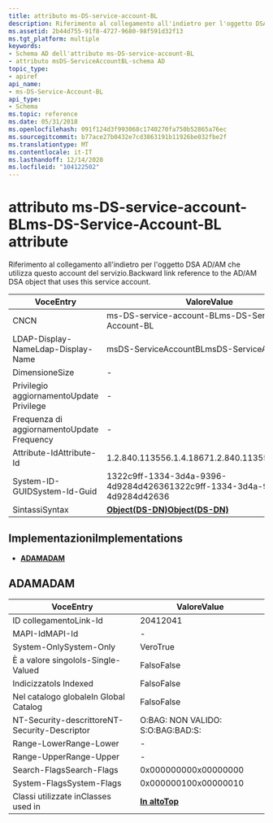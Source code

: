 ```yaml
---
title: attributo ms-DS-service-account-BL
description: Riferimento al collegamento all'indietro per l'oggetto DSA AD/AM che utilizza questo account del servizio.
ms.assetid: 2b44d755-91f8-4727-9680-98f591d32f13
ms.tgt_platform: multiple
keywords:
- Schema AD dell'attributo ms-DS-service-account-BL
- attributo msDS-ServiceAccountBL-schema AD
topic_type:
- apiref
api_name:
- ms-DS-Service-Account-BL
api_type:
- Schema
ms.topic: reference
ms.date: 05/31/2018
ms.openlocfilehash: 091f124d3f993068c1740270fa750b52865a76ec
ms.sourcegitcommit: b77ace27b0432e7cd3863191b11926be032fbe2f
ms.translationtype: MT
ms.contentlocale: it-IT
ms.lasthandoff: 12/14/2020
ms.locfileid: "104122502"
---
```

# <a name="ms-ds-service-account-bl-attribute"></a><span data-ttu-id="9eae2-105">attributo ms-DS-service-account-BL</span><span class="sxs-lookup"><span data-stu-id="9eae2-105">ms-DS-Service-Account-BL attribute</span></span>

<span data-ttu-id="9eae2-106">Riferimento al collegamento all'indietro per l'oggetto DSA AD/AM che utilizza questo account del servizio.</span><span class="sxs-lookup"><span data-stu-id="9eae2-106">Backward link reference to the AD/AM DSA object that uses this service account.</span></span>



| <span data-ttu-id="9eae2-107">Voce</span><span class="sxs-lookup"><span data-stu-id="9eae2-107">Entry</span></span> | <span data-ttu-id="9eae2-108">Valore</span><span class="sxs-lookup"><span data-stu-id="9eae2-108">Value</span></span> |
|-------------------|-----------------------------------------|
| <span data-ttu-id="9eae2-109">CN</span><span class="sxs-lookup"><span data-stu-id="9eae2-109">CN</span></span>                | <span data-ttu-id="9eae2-110">ms-DS-service-account-BL</span><span class="sxs-lookup"><span data-stu-id="9eae2-110">ms-DS-Service-Account-BL</span></span>                |
| <span data-ttu-id="9eae2-111">LDAP-Display-Name</span><span class="sxs-lookup"><span data-stu-id="9eae2-111">Ldap-Display-Name</span></span> | <span data-ttu-id="9eae2-112">msDS-ServiceAccountBL</span><span class="sxs-lookup"><span data-stu-id="9eae2-112">msDS-ServiceAccountBL</span></span>                   |
| <span data-ttu-id="9eae2-113">Dimensione</span><span class="sxs-lookup"><span data-stu-id="9eae2-113">Size</span></span>              | \-                                      |
| <span data-ttu-id="9eae2-114">Privilegio aggiornamento</span><span class="sxs-lookup"><span data-stu-id="9eae2-114">Update Privilege</span></span>  | \-                                      |
| <span data-ttu-id="9eae2-115">Frequenza di aggiornamento</span><span class="sxs-lookup"><span data-stu-id="9eae2-115">Update Frequency</span></span>  | \-                                      |
| <span data-ttu-id="9eae2-116">Attribute-Id</span><span class="sxs-lookup"><span data-stu-id="9eae2-116">Attribute-Id</span></span>      | <span data-ttu-id="9eae2-117">1.2.840.113556.1.4.1867</span><span class="sxs-lookup"><span data-stu-id="9eae2-117">1.2.840.113556.1.4.1867</span></span>                 |
| <span data-ttu-id="9eae2-118">System-ID-GUID</span><span class="sxs-lookup"><span data-stu-id="9eae2-118">System-Id-Guid</span></span>    | <span data-ttu-id="9eae2-119">1322c9ff-1334-3d4a-9396-4d9284d42636</span><span class="sxs-lookup"><span data-stu-id="9eae2-119">1322c9ff-1334-3d4a-9396-4d9284d42636</span></span>    |
| <span data-ttu-id="9eae2-120">Sintassi</span><span class="sxs-lookup"><span data-stu-id="9eae2-120">Syntax</span></span>            | [<span data-ttu-id="9eae2-121">**Object(DS-DN)**</span><span class="sxs-lookup"><span data-stu-id="9eae2-121">**Object(DS-DN)**</span></span>](s-object-ds-dn.md) |



## <a name="implementations"></a><span data-ttu-id="9eae2-122">Implementazioni</span><span class="sxs-lookup"><span data-stu-id="9eae2-122">Implementations</span></span>

-   [<span data-ttu-id="9eae2-123">**ADAM**</span><span class="sxs-lookup"><span data-stu-id="9eae2-123">**ADAM**</span></span>](#adam)

## <a name="adam"></a><span data-ttu-id="9eae2-124">ADAM</span><span class="sxs-lookup"><span data-stu-id="9eae2-124">ADAM</span></span>



| <span data-ttu-id="9eae2-125">Voce</span><span class="sxs-lookup"><span data-stu-id="9eae2-125">Entry</span></span> | <span data-ttu-id="9eae2-126">Valore</span><span class="sxs-lookup"><span data-stu-id="9eae2-126">Value</span></span> |
|------------------------|---------------------------------|
| <span data-ttu-id="9eae2-127">ID collegamento</span><span class="sxs-lookup"><span data-stu-id="9eae2-127">Link-Id</span></span>                | <span data-ttu-id="9eae2-128">2041</span><span class="sxs-lookup"><span data-stu-id="9eae2-128">2041</span></span>                            |
| <span data-ttu-id="9eae2-129">MAPI-Id</span><span class="sxs-lookup"><span data-stu-id="9eae2-129">MAPI-Id</span></span>                | \-                              |
| <span data-ttu-id="9eae2-130">System-Only</span><span class="sxs-lookup"><span data-stu-id="9eae2-130">System-Only</span></span>            | <span data-ttu-id="9eae2-131">Vero</span><span class="sxs-lookup"><span data-stu-id="9eae2-131">True</span></span>                            |
| <span data-ttu-id="9eae2-132">È a valore singolo</span><span class="sxs-lookup"><span data-stu-id="9eae2-132">Is-Single-Valued</span></span>       | <span data-ttu-id="9eae2-133">Falso</span><span class="sxs-lookup"><span data-stu-id="9eae2-133">False</span></span>                           |
| <span data-ttu-id="9eae2-134">Indicizzato</span><span class="sxs-lookup"><span data-stu-id="9eae2-134">Is Indexed</span></span>             | <span data-ttu-id="9eae2-135">Falso</span><span class="sxs-lookup"><span data-stu-id="9eae2-135">False</span></span>                           |
| <span data-ttu-id="9eae2-136">Nel catalogo globale</span><span class="sxs-lookup"><span data-stu-id="9eae2-136">In Global Catalog</span></span>      | <span data-ttu-id="9eae2-137">Falso</span><span class="sxs-lookup"><span data-stu-id="9eae2-137">False</span></span>                           |
| <span data-ttu-id="9eae2-138">NT-Security-descrittore</span><span class="sxs-lookup"><span data-stu-id="9eae2-138">NT-Security-Descriptor</span></span> | <span data-ttu-id="9eae2-139">O:BAG: NON VALIDO: S:</span><span class="sxs-lookup"><span data-stu-id="9eae2-139">O:BAG:BAD:S:</span></span>                    |
| <span data-ttu-id="9eae2-140">Range-Lower</span><span class="sxs-lookup"><span data-stu-id="9eae2-140">Range-Lower</span></span>            | \-                              |
| <span data-ttu-id="9eae2-141">Range-Upper</span><span class="sxs-lookup"><span data-stu-id="9eae2-141">Range-Upper</span></span>            | \-                              |
| <span data-ttu-id="9eae2-142">Search-Flags</span><span class="sxs-lookup"><span data-stu-id="9eae2-142">Search-Flags</span></span>           | <span data-ttu-id="9eae2-143">0x00000000</span><span class="sxs-lookup"><span data-stu-id="9eae2-143">0x00000000</span></span>                      |
| <span data-ttu-id="9eae2-144">System-Flags</span><span class="sxs-lookup"><span data-stu-id="9eae2-144">System-Flags</span></span>           | <span data-ttu-id="9eae2-145">0x00000010</span><span class="sxs-lookup"><span data-stu-id="9eae2-145">0x00000010</span></span>                      |
| <span data-ttu-id="9eae2-146">Classi utilizzate in</span><span class="sxs-lookup"><span data-stu-id="9eae2-146">Classes used in</span></span>        | [<span data-ttu-id="9eae2-147">**In alto**</span><span class="sxs-lookup"><span data-stu-id="9eae2-147">**Top**</span></span>](c-top.md)<br/> |



 

 






